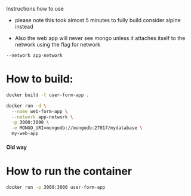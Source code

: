 Instructions how to use


* please note this took almost 5 minutes to fully build consider alpine instead

* Also the web app will never see mongo unless it attaches itself to the network using 
the flag for network

`--network app-network` 


# How to build:
```bash
docker build -t user-form-app .
```





```bash
docker run -d \
  --name web-form-app \
  --network app-network \
  -p 3000:3000 \
  -e MONGO_URI=mongodb://mongodb:27017/mydatabase \
  my-web-app
```




#### Old way
# How to run the container
```bash
docker run -p 3000:3000 user-form-app
```
